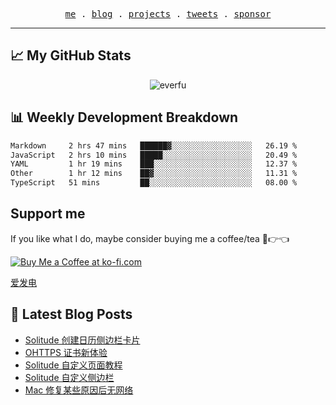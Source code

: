 <p align="center">
  <samp>
    <a href="https://everfu.cn">me</a> .
    <a href="https://bloh.everfu.cn">blog</a> .
    <a href="https://everfu.cn/projects/">projects</a> .
    <a href="https://twitter.com/everfu8">tweets</a> .
    <a href="https://ko-fi.com/everfu">sponsor</a>
  </samp>
</p>

---

## 📈 My GitHub Stats

<p align="center">
  <img src="https://github-readme-stats.vercel.app/api?username=everfu&show_icons=true&theme=radical" alt="everfu" />
</p>

## 📊 Weekly Development Breakdown

<!--START_SECTION:waka-->

```txt
Markdown     2 hrs 47 mins   ██████▓░░░░░░░░░░░░░░░░░░   26.19 %
JavaScript   2 hrs 10 mins   █████░░░░░░░░░░░░░░░░░░░░   20.49 %
YAML         1 hr 19 mins    ███░░░░░░░░░░░░░░░░░░░░░░   12.37 %
Other        1 hr 12 mins    ██▓░░░░░░░░░░░░░░░░░░░░░░   11.31 %
TypeScript   51 mins         ██░░░░░░░░░░░░░░░░░░░░░░░   08.00 %
```

<!--END_SECTION:waka-->

## Support me

If you like what I do, maybe consider buying me a coffee/tea 🥺👉👈

<a href="https://ko-fi.com/everfu">
  <img src="https://ko-fi.com/img/githubbutton_sm.svg" alt="Buy Me a Coffee at ko-fi.com" />
</a>

[爱发电](https://afdian.com/a/everfu)

## 📝 Latest Blog Posts

<!-- BLOG-POST-LIST:START -->
- [Solitude 创建日历侧边栏卡片](https://blog.everfu.cn/p/874ddadb.html)
- [OHTTPS 证书新体验](https://blog.everfu.cn/p/b8011a81.html)
- [Solitude 自定义页面教程](https://blog.everfu.cn/p/a9d5ace8.html)
- [Solitude 自定义侧边栏](https://blog.everfu.cn/p/c63b9f20.html)
- [Mac 修复某些原因后无网络](https://blog.everfu.cn/p/dafc510c.html)
<!-- BLOG-POST-LIST:END -->
